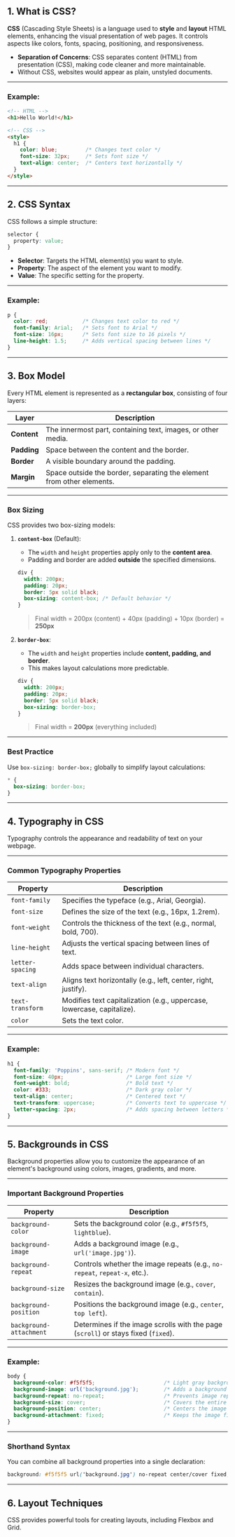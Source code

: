 
## **1. What is CSS?**
**CSS** (Cascading Style Sheets) is a language used to **style** and **layout** HTML elements, enhancing the visual presentation of web pages. It controls aspects like colors, fonts, spacing, positioning, and responsiveness.

- **Separation of Concerns**: CSS separates content (HTML) from presentation (CSS), making code cleaner and more maintainable.
- Without CSS, websites would appear as plain, unstyled documents.

---

### **Example:**
```html
<!-- HTML -->
<h1>Hello World!</h1>

<!-- CSS -->
<style>
  h1 {
    color: blue;         /* Changes text color */
    font-size: 32px;     /* Sets font size */
    text-align: center;  /* Centers text horizontally */
  }
</style>
```

---

## **2. CSS Syntax**
CSS follows a simple structure:

```css
selector {
  property: value;
}
```

- **Selector**: Targets the HTML element(s) you want to style.
- **Property**: The aspect of the element you want to modify.
- **Value**: The specific setting for the property.

---

### **Example:**
```css
p {
  color: red;           /* Changes text color to red */
  font-family: Arial;   /* Sets font to Arial */
  font-size: 16px;      /* Sets font size to 16 pixels */
  line-height: 1.5;     /* Adds vertical spacing between lines */
}
```

---

## **3. Box Model**
Every HTML element is represented as a **rectangular box**, consisting of four layers:

| Layer       | Description                                                                 |
|-------------|-----------------------------------------------------------------------------|
| **Content** | The innermost part, containing text, images, or other media.                |
| **Padding** | Space between the content and the border.                                  |
| **Border**  | A visible boundary around the padding.                                     |
| **Margin**  | Space outside the border, separating the element from other elements.      |

---

### **Box Sizing**
CSS provides two box-sizing models:

1. **`content-box`** (Default):
   - The `width` and `height` properties apply only to the **content area**.
   - Padding and border are added **outside** the specified dimensions.

   ```css
   div {
     width: 200px;
     padding: 20px;
     border: 5px solid black;
     box-sizing: content-box; /* Default behavior */
   }
   ```

   > Final width = 200px (content) + 40px (padding) + 10px (border) = **250px**

2. **`border-box`**:
   - The `width` and `height` properties include **content, padding, and border**.
   - This makes layout calculations more predictable.

   ```css
   div {
     width: 200px;
     padding: 20px;
     border: 5px solid black;
     box-sizing: border-box;
   }
   ```

   > Final width = **200px** (everything included)

---

### **Best Practice**
Use `box-sizing: border-box;` globally to simplify layout calculations:

```css
* {
  box-sizing: border-box;
}
```

---

## **4. Typography in CSS**
Typography controls the appearance and readability of text on your webpage.

---

### **Common Typography Properties**

| Property          | Description                                                                 |
|-------------------|-----------------------------------------------------------------------------|
| `font-family`     | Specifies the typeface (e.g., Arial, Georgia).                              |
| `font-size`       | Defines the size of the text (e.g., 16px, 1.2rem).                          |
| `font-weight`     | Controls the thickness of the text (e.g., normal, bold, 700).              |
| `line-height`     | Adjusts the vertical spacing between lines of text.                        |
| `letter-spacing`  | Adds space between individual characters.                                  |
| `text-align`      | Aligns text horizontally (e.g., left, center, right, justify).              |
| `text-transform`  | Modifies text capitalization (e.g., uppercase, lowercase, capitalize).      |
| `color`           | Sets the text color.                                                       |

---

### **Example:**
```css
h1 {
  font-family: 'Poppins', sans-serif; /* Modern font */
  font-size: 40px;                    /* Large font size */
  font-weight: bold;                  /* Bold text */
  color: #333;                        /* Dark gray color */
  text-align: center;                 /* Centered text */
  text-transform: uppercase;          /* Converts text to uppercase */
  letter-spacing: 2px;                /* Adds spacing between letters */
}
```

---

## **5. Backgrounds in CSS**
Background properties allow you to customize the appearance of an element's background using colors, images, gradients, and more.

---

### **Important Background Properties**

| Property             | Description                                                                 |
|----------------------|-----------------------------------------------------------------------------|
| `background-color`   | Sets the background color (e.g., `#f5f5f5`, `lightblue`).                   |
| `background-image`   | Adds a background image (e.g., `url('image.jpg')`).                         |
| `background-repeat`  | Controls whether the image repeats (e.g., `no-repeat`, `repeat-x`, etc.).   |
| `background-size`    | Resizes the background image (e.g., `cover`, `contain`).                    |
| `background-position`| Positions the background image (e.g., `center`, `top left`).               |
| `background-attachment` | Determines if the image scrolls with the page (`scroll`) or stays fixed (`fixed`). |

---

### **Example:**
```css
body {
  background-color: #f5f5f5;                      /* Light gray background */
  background-image: url('background.jpg');        /* Adds a background image */
  background-repeat: no-repeat;                   /* Prevents image repetition */
  background-size: cover;                         /* Covers the entire element */
  background-position: center;                    /* Centers the image */
  background-attachment: fixed;                   /* Keeps the image fixed while scrolling */
}
```

---

### **Shorthand Syntax**
You can combine all background properties into a single declaration:

```css
background: #f5f5f5 url('background.jpg') no-repeat center/cover fixed;
```

---

## **6. Layout Techniques**
CSS provides powerful tools for creating layouts, including Flexbox and Grid.



<!-- https://www.w3schools.com/cssref/trysel.php -->